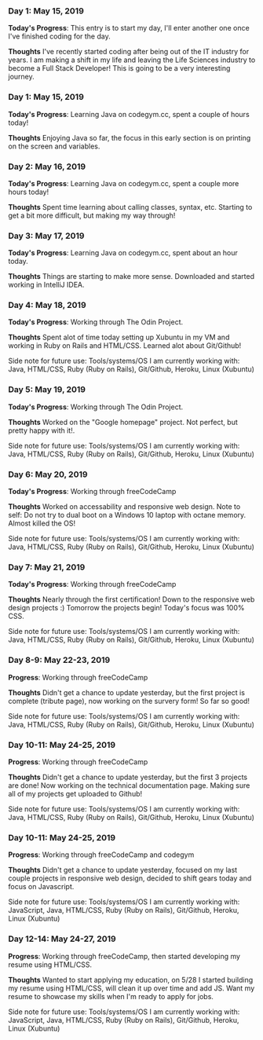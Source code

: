 ### Day 1: May 15, 2019

**Today's Progress**: This entry is to start my day, I'll enter another one once I've finished coding for the day.

**Thoughts** I've recently started coding after being out of the IT industry for years. I am making a shift in my life and leaving the Life Sciences industry to become a Full Stack Developer! This is going to be a very interesting journey.

### Day 1: May 15, 2019

**Today's Progress**: Learning Java on codegym.cc, spent a couple of hours today!

**Thoughts** Enjoying Java so far, the focus in this early section is on printing on the screen and variables.

### Day 2: May 16, 2019

**Today's Progress**: Learning Java on codegym.cc, spent a couple more hours today!

**Thoughts** Spent time learning about calling classes, syntax, etc. Starting to get a bit more difficult, but making my way through!

### Day 3: May 17, 2019

**Today's Progress**: Learning Java on codegym.cc, spent about an hour today.

**Thoughts** Things are starting to make more sense. Downloaded and started working in IntelliJ IDEA.

### Day 4: May 18, 2019

**Today's Progress**: Working through The Odin Project.

**Thoughts** Spent alot of time today setting up Xubuntu in my VM and working in Ruby on Rails and HTML/CSS. Learned alot about Git/Github!

Side note for future use: Tools/systems/OS I am currently working with: Java, HTML/CSS, Ruby (Ruby on Rails), Git/Github, Heroku, Linux (Xubuntu)

### Day 5: May 19, 2019

**Today's Progress**: Working through The Odin Project.

**Thoughts** Worked on the "Google homepage" project. Not perfect, but pretty happy with it!.

Side note for future use: Tools/systems/OS I am currently working with: Java, HTML/CSS, Ruby (Ruby on Rails), Git/Github, Heroku, Linux (Xubuntu)

### Day 6: May 20, 2019

**Today's Progress**: Working through freeCodeCamp

**Thoughts** Worked on accessability and responsive web design. Note to self: Do not try to dual boot on a Windows 10 laptop with octane memory. Almost killed the OS!

Side note for future use: Tools/systems/OS I am currently working with: Java, HTML/CSS, Ruby (Ruby on Rails), Git/Github, Heroku, Linux (Xubuntu)

### Day 7: May 21, 2019

**Today's Progress**: Working through freeCodeCamp

**Thoughts** Nearly through the first certification! Down to the responsive web design projects :) Tomorrow the projects begin! Today's focus was 100% CSS.

Side note for future use: Tools/systems/OS I am currently working with: Java, HTML/CSS, Ruby (Ruby on Rails), Git/Github, Heroku, Linux (Xubuntu)

### Day 8-9: May 22-23, 2019

**Progress**: Working through freeCodeCamp

**Thoughts** Didn't get a chance to update yesterday, but the first project is complete (tribute page), now working on the survery form! So far so good!

Side note for future use: Tools/systems/OS I am currently working with: Java, HTML/CSS, Ruby (Ruby on Rails), Git/Github, Heroku, Linux (Xubuntu)

### Day 10-11: May 24-25, 2019

**Progress**: Working through freeCodeCamp

**Thoughts** Didn't get a chance to update yesterday, but the first 3 projects are done! Now working on the technical documentation page. Making sure all of my projects get uploaded to Github!

Side note for future use: Tools/systems/OS I am currently working with: Java, HTML/CSS, Ruby (Ruby on Rails), Git/Github, Heroku, Linux (Xubuntu)

### Day 10-11: May 24-25, 2019

**Progress**: Working through freeCodeCamp and codegym

**Thoughts** Didn't get a chance to update yesterday, focused on my last couple projects in responsive web design, decided to shift gears today and focus on Javascript.

Side note for future use: Tools/systems/OS I am currently working with: JavaScript, Java, HTML/CSS, Ruby (Ruby on Rails), Git/Github, Heroku, Linux (Xubuntu)

### Day 12-14: May 24-27, 2019

**Progress**: Working through freeCodeCamp, then started developing my resume using HTML/CSS.

**Thoughts** Wanted to start applying my education, on 5/28 I started building my resume using HTML/CSS, will clean it up over time and add JS. Want my resume to showcase my skills when I'm ready to apply for jobs.

Side note for future use: Tools/systems/OS I am currently working with: JavaScript, Java, HTML/CSS, Ruby (Ruby on Rails), Git/Github, Heroku, Linux (Xubuntu)
